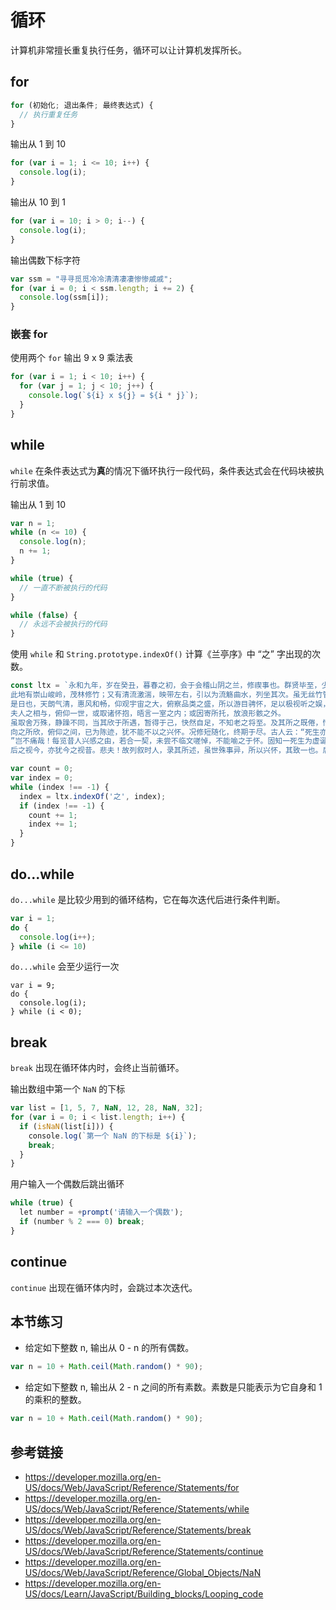 # 循环

计算机非常擅长重复执行任务，循环可以让计算机发挥所长。

## for
```javascript
for (初始化; 退出条件; 最终表达式) {
  // 执行重复任务
}
```

输出从 1 到 10
```javascript
for (var i = 1; i <= 10; i++) {
  console.log(i);
}
```

输出从 10 到 1
```javascript
for (var i = 10; i > 0; i--) {
  console.log(i);
}
```

输出偶数下标字符
```javascript
var ssm = "寻寻觅觅冷冷清清凄凄惨惨戚戚";
for (var i = 0; i < ssm.length; i += 2) {
  console.log(ssm[i]);
}
```

### 嵌套 for
使用两个 `for` 输出 9 x 9 乘法表
```javascript
for (var i = 1; i < 10; i++) {
  for (var j = 1; j < 10; j++) {
    console.log(`${i} x ${j} = ${i * j}`);
  }
}
```

## while
`while` 在条件表达式为**真**的情况下循环执行一段代码，条件表达式会在代码块被执行前求值。

输出从 1 到 10
```javascript
var n = 1;
while (n <= 10) {
  console.log(n);
  n += 1;
}
```

```javascript
while (true) {
  // 一直不断被执行的代码
}
```

```javascript
while (false) {
  // 永远不会被执行的代码
}
```
使用 `while` 和 `String.prototype.indexOf()` 计算《兰亭序》中 “之” 字出现的次数。
```javascript
const ltx = `永和九年，岁在癸丑，暮春之初，会于会稽山阴之兰，修禊事也。群贤毕至，少长咸集。
此地有崇山峻岭，茂林修竹；又有清流激湍，映带左右，引以为流觞曲水，列坐其次。虽无丝竹管弦之盛，一觞一咏，亦足以畅叙幽情。
是日也，天朗气清，惠风和畅，仰观宇宙之大，俯察品类之盛，所以游目骋怀，足以极视听之娱，信可乐也。
夫人之相与，俯仰一世，或取诸怀抱，晤言一室之内；或因寄所托，放浪形骸之外。
虽取舍万殊，静躁不同，当其欣于所遇，暂得于己，快然自足，不知老之将至。及其所之既倦，情随事迁，感慨系之矣。
向之所欣，俯仰之间，已为陈迹，犹不能不以之兴怀。况修短随化，终期于尽。古人云：“死生亦大矣。
”岂不痛哉！每览昔人兴感之由，若合一契，未尝不临文嗟悼，不能喻之于怀。固知一死生为虚诞，齐彭殇为妄作。
后之视今，亦犹今之视昔。悲夫！故列叙时人，录其所述，虽世殊事异，所以兴怀，其致一也。后之览者，亦将有感于斯文。`;

var count = 0;
var index = 0;
while (index !== -1) {
  index = ltx.indexOf('之', index);
  if (index !== -1) {
    count += 1;
    index += 1;
  }
}
```

## do...while
`do...while` 是比较少用到的循环结构，它在每次迭代后进行条件判断。
```javascript
var i = 1;
do {
  console.log(i++);
} while (i <= 10)
```
`do...while` 会至少运行一次
```
var i = 9;
do {
  console.log(i);
} while (i < 0);
```

## break
`break` 出现在循环体内时，会终止当前循环。

输出数组中第一个 `NaN` 的下标
```javascript
var list = [1, 5, 7, NaN, 12, 28, NaN, 32];
for (var i = 0; i < list.length; i++) {
  if (isNaN(list[i])) {
    console.log(`第一个 NaN 的下标是 ${i}`);
    break;
  }
}
```

用户输入一个偶数后跳出循环
```javascript
while (true) {
  let number = +prompt('请输入一个偶数');
  if (number % 2 === 0) break;
}
```

## continue
`continue` 出现在循环体内时，会跳过本次迭代。

## 本节练习
* 给定如下整数 n, 输出从 0 - n 的所有偶数。
```javascript
var n = 10 + Math.ceil(Math.random() * 90);
```

* 给定如下整数 n, 输出从 2 - n 之间的所有素数。素数是只能表示为它自身和 1 的乘积的整数。
```javascript
var n = 10 + Math.ceil(Math.random() * 90);
```

## 参考链接
* https://developer.mozilla.org/en-US/docs/Web/JavaScript/Reference/Statements/for
* https://developer.mozilla.org/en-US/docs/Web/JavaScript/Reference/Statements/while
* https://developer.mozilla.org/en-US/docs/Web/JavaScript/Reference/Statements/break
* https://developer.mozilla.org/en-US/docs/Web/JavaScript/Reference/Statements/continue
* https://developer.mozilla.org/en-US/docs/Web/JavaScript/Reference/Global_Objects/NaN
* https://developer.mozilla.org/en-US/docs/Learn/JavaScript/Building_blocks/Looping_code

